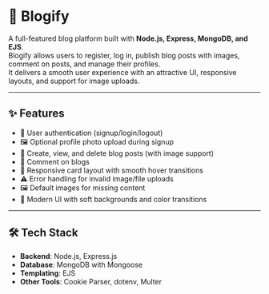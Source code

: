 # 📖 Blogify

A full-featured blog platform built with **Node.js, Express, MongoDB, and EJS**.  
Blogify allows users to register, log in, publish blog posts with images, comment on posts, and manage their profiles.  
It delivers a smooth user experience with an attractive UI, responsive layouts, and support for image uploads.  

---

## ✨ Features
- 🔐 User authentication (signup/login/logout)  
- 🖼️ Optional profile photo upload during signup  
- 📝 Create, view, and delete blog posts (with image support)  
- 💬 Comment on blogs  
- 📱 Responsive card layout with smooth hover transitions  
- ⚠️ Error handling for invalid image/file uploads  
- 🖼️ Default images for missing content  
- 🎨 Modern UI with soft backgrounds and color transitions  

---

## 🛠️ Tech Stack
- **Backend**: Node.js, Express.js  
- **Database**: MongoDB with Mongoose  
- **Templating**: EJS  
- **Other Tools**: Cookie Parser, dotenv, Multer  
